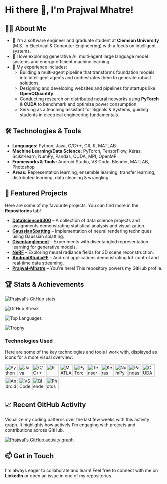# Hi there 👋, I'm **Prajwal Mhatre**!

## 👨‍💻 About Me
- 🧠 I'm a software engineer and graduate student at **Clemson University** (M.S. in Electrical & Computer Engineering) with a focus on intelligent systems.
- 🤖 I love exploring generative AI, multi‑agent large language model systems and energy‑efficient machine learning.
- 💼 My experience includes:
  - Building a multi‑agent pipeline that transforms foundation models into intelligent agents and orchestrates them to generate robust solutions.
  - Designing and developing websites and pipelines for startups like **OpenQQuantify**.
  - Conducting research on distributed neural networks using **PyTorch** & **CUDA** to benchmark and optimize power consumption.
  - Serving as a teaching assistant for Signals & Systems, guiding students in electrical engineering fundamentals.

## 🛠️ Technologies & Tools
- **Languages:** Python, Java, C/C++, C#, R, MATLAB
- **Machine Learning/Data Science:** PyTorch, TensorFlow, Keras, Scikit‑learn, NumPy, Pandas, CUDA, MPI, OpenMP
- **Frameworks & Tools:** Android Studio, VS Code, Blender, MATLAB, Photoshop
- **Areas:** Representation learning, ensemble learning, transfer learning, distributed learning, data cleaning & wrangling.

## 📌 Featured Projects
Here are some of my favourite projects. You can find more in the **Repositories** tab!
- [**DataScience6300**](https://github.com/Prajwal-Mhatre/DataScience6300) – A collection of data science projects and assignments demonstrating statistical analysis and visualization.
- [**GaussianSpatting**](https://github.com/Prajwal-Mhatre/GaussianSpatting) – Implementation of neural rendering techniques using Gaussian splatting.
- [**Disentanglement**](https://github.com/Prajwal-Mhatre/Disentanglement) – Experiments with disentangled representation learning for generative models.
- [**NeRF**](https://github.com/Prajwal-Mhatre/NeRF) – Exploring neural radiance fields for 3D scene reconstruction.
- [**AndroidStudioFF**](https://github.com/Prajwal-Mhatre/AndroidStudioFF) – Android applications demonstrating IoT control and real‑time data streaming.
- [**Prajwal-Mhatre**](https://github.com/Prajwal-Mhatre/Prajwal-Mhatre) – You're here! This repository powers my GitHub profile.

## 🏆 Stats & Achievements
<!--
![GitHub Streak](https://streak-stats.demolab.com/?user=Prajwal-Mhatre&theme=default)
![Top Langs](https://github-readme-stats.vercel.app/api/top-langs/?username=Prajwal-Mhatre&layout=compact&langs_count=6)
-->
![Prajwal's GitHub stats](https://github-readme-stats.vercel.app/api?username=Prajwal-Mhatre&show_icons=true&theme=transparent)

![GitHub Streak](https://streak-stats.demolab.com/?user=Prajwal-Mhatre&theme=default)

![Top Languages](https://github-readme-stats.vercel.app/api/top-langs/?username=Prajwal-Mhatre&layout=compact&theme=transparent)

![Trophy](https://github-profile-trophy.vercel.app/?username=Prajwal-Mhatre&theme=flat&column=4)

### Technologies Used

Here are some of the key technologies and tools I work with, displayed as icons for a more visual overview:

<p align="left">
  <img src="https://www.vectorlogo.zone/logos/python/python-icon.svg" alt="Python" width="40" height="40" title="Python"/>
  <img src="https://www.vectorlogo.zone/logos/java/java-icon.svg" alt="Java" width="40" height="40" title="Java"/>
  <img src="https://cdn.iconscout.com/icon/free/png-512/c-programming-569564.png" alt="C/C++" width="40" height="40" title="C/C++"/>
  <img src="https://www.vectorlogo.zone/logos/r-project/r-project-icon.svg" alt="R" width="40" height="40" title="R"/>
  <img src="https://upload.wikimedia.org/wikipedia/commons/thumb/2/21/Matlab_Logo.png/667px-Matlab_Logo.png" alt="MATLAB" width="40" height="40" title="MATLAB"/>
  <img src="https://www.vectorlogo.zone/logos/pytorch/pytorch-icon.svg" alt="PyTorch" width="40" height="40" title="PyTorch"/>
  <img src="https://www.vectorlogo.zone/logos/tensorflow/tensorflow-icon.svg" alt="TensorFlow" width="40" height="40" title="TensorFlow"/>
  <img src="https://upload.wikimedia.org/wikipedia/commons/a/ae/Keras_logo.svg" alt="Keras" width="40" height="40" title="Keras"/>
  <img src="https://www.vectorlogo.zone/logos/numpy/numpy-icon.svg" alt="NumPy" width="40" height="40" title="NumPy"/>
  <img src="https://pandas.pydata.org/static/img/pandas_mark.svg" alt="Pandas" width="40" height="40" title="Pandas"/>
  <img src="https://www.vectorlogo.zone/logos/nvidia/nvidia-icon.svg" alt="CUDA" width="40" height="40" title="CUDA"/>
  <img src="https://www.vectorlogo.zone/logos/android/android-official.svg" alt="Android" width="40" height="40" title="Android"/>
  <img src="https://www.vectorlogo.zone/logos/visualstudio_code/visualstudio_code-icon.svg" alt="VS Code" width="40" height="40" title="VS Code"/>
  <img src="https://www.vectorlogo.zone/logos/blender/blender-icon.svg" alt="Blender" width="40" height="40" title="Blender"/>
  <img src="https://www.vectorlogo.zone/logos/adobe_photoshop/adobe_photoshop-icon.svg" alt="Photoshop" width="40" height="40" title="Photoshop"/>
</p>

## 📈 Recent GitHub Activity

Visualize my coding patterns over the last few weeks with this activity graph. It highlights how actively I'm engaging with projects and contributions across GitHub.

[![Prajwal's GitHub activity graph](https://github-readme-activity-graph.vercel.app/graph?username=Prajwal-Mhatre&theme=github)](https://github.com/Ashutosh00710/github-readme-activity-graph)

## 📫 Get in Touch
I'm always eager to collaborate and learn! Feel free to connect with me on **LinkedIn** or open an issue in one of my repositories.

<!--
Fun fact: I love building things that bridge the physical and digital worlds.
-->
